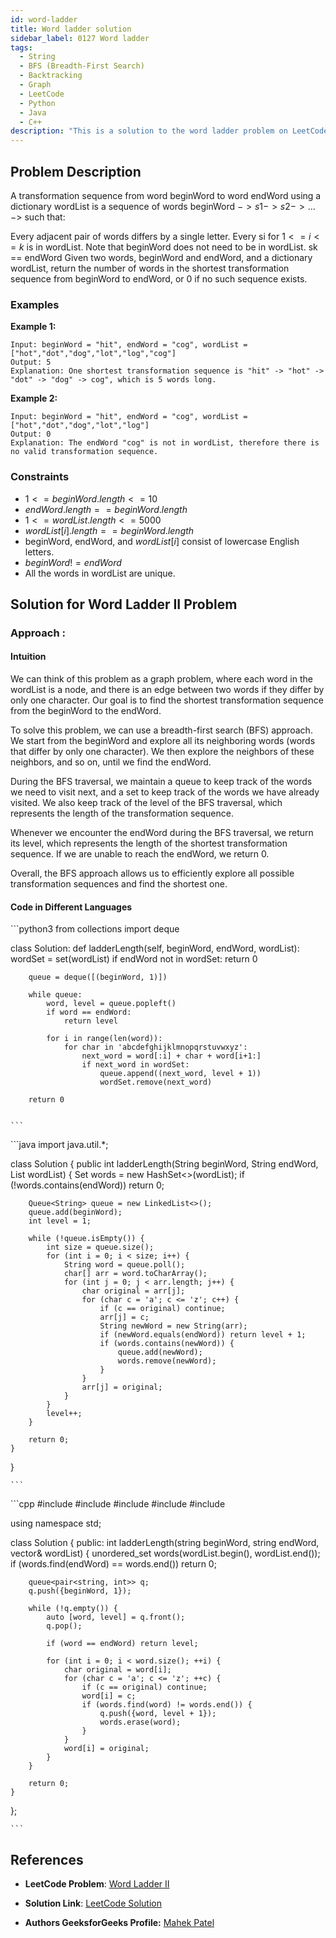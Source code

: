 ```yaml
---
id: word-ladder
title: Word ladder solution
sidebar_label: 0127 Word ladder
tags:
  - String
  - BFS (Breadth-First Search)
  - Backtracking
  - Graph
  - LeetCode
  - Python
  - Java
  - C++
description: "This is a solution to the word ladder problem on LeetCode."
---
```


## Problem Description

A transformation sequence from word beginWord to word endWord using a dictionary wordList is a sequence of words beginWord $-> s1 -> s2 -> ... ->$ such that:

Every adjacent pair of words differs by a single letter.
Every si for $1 <= i <= k$ is in wordList. Note that beginWord does not need to be in wordList.
sk == endWord
Given two words, beginWord and endWord, and a dictionary wordList, return the number of words in the shortest transformation sequence from beginWord to endWord, or 0 if no such sequence exists.

### Examples

**Example 1:**

```
Input: beginWord = "hit", endWord = "cog", wordList = ["hot","dot","dog","lot","log","cog"]
Output: 5
Explanation: One shortest transformation sequence is "hit" -> "hot" -> "dot" -> "dog" -> cog", which is 5 words long.
```

**Example 2:**

```
Input: beginWord = "hit", endWord = "cog", wordList = ["hot","dot","dog","lot","log"]
Output: 0
Explanation: The endWord "cog" is not in wordList, therefore there is no valid transformation sequence.
```


### Constraints

- $1 <= beginWord.length <= 10$
- $endWord.length == beginWord.length$
- $1 <= wordList.length <= 5000$
- $wordList[i].length == beginWord.length$
- beginWord, endWord, and $wordList[i]$ consist of lowercase English letters.
- $beginWord != endWord$
- All the words in wordList are unique.

## Solution for Word Ladder II Problem

<Tabs>
  <TabItem value="Python" label="Python">
  
### Approach :

#### Intuition

We can think of this problem as a graph problem, where each word in the wordList is a node, and there is an edge between two words if they differ by only one character. Our goal is to find the shortest transformation sequence from the beginWord to the endWord.

To solve this problem, we can use a breadth-first search (BFS) approach. We start from the beginWord and explore all its neighboring words (words that differ by only one character). We then explore the neighbors of these neighbors, and so on, until we find the endWord.

During the BFS traversal, we maintain a queue to keep track of the words we need to visit next, and a set to keep track of the words we have already visited. We also keep track of the level of the BFS traversal, which represents the length of the transformation sequence.

Whenever we encounter the endWord during the BFS traversal, we return its level, which represents the length of the shortest transformation sequence. If we are unable to reach the endWord, we return 0.

Overall, the BFS approach allows us to efficiently explore all possible transformation sequences and find the shortest one.


#### Code in Different Languages

<Tabs>
  <TabItem value="Python" label="Python">
  <SolutionAuthor name="@mahek0620"/>
   ```python3
    from collections import deque

class Solution:
    def ladderLength(self, beginWord, endWord, wordList):
        wordSet = set(wordList)
        if endWord not in wordSet:
            return 0
        
        queue = deque([(beginWord, 1)])
        
        while queue:
            word, level = queue.popleft()
            if word == endWord:
                return level
            
            for i in range(len(word)):
                for char in 'abcdefghijklmnopqrstuvwxyz':
                    next_word = word[:i] + char + word[i+1:]
                    if next_word in wordSet:
                        queue.append((next_word, level + 1))
                        wordSet.remove(next_word)
        
        return 0


    ```

  </TabItem>
  <TabItem value="Java" label="Java">
  <SolutionAuthor name="@mahek0620"/>
   ```java
    import java.util.*;

class Solution {
    public int ladderLength(String beginWord, String endWord, List<String> wordList) {
        Set<String> words = new HashSet<>(wordList);
        if (!words.contains(endWord)) return 0;

        Queue<String> queue = new LinkedList<>();
        queue.add(beginWord);
        int level = 1;

        while (!queue.isEmpty()) {
            int size = queue.size();
            for (int i = 0; i < size; i++) {
                String word = queue.poll();
                char[] arr = word.toCharArray();
                for (int j = 0; j < arr.length; j++) {
                    char original = arr[j];
                    for (char c = 'a'; c <= 'z'; c++) {
                        if (c == original) continue;
                        arr[j] = c;
                        String newWord = new String(arr);
                        if (newWord.equals(endWord)) return level + 1;
                        if (words.contains(newWord)) {
                            queue.add(newWord);
                            words.remove(newWord);
                        }
                    }
                    arr[j] = original;
                }
            }
            level++;
        }

        return 0;
    }
}

    ```

  </TabItem>
  <TabItem value="C++" label="C++">
  <SolutionAuthor name="@mahek0620"/>
   ```cpp
    #include <vector>
#include <string>
#include <unordered_set>
#include <queue>
#include <utility>

using namespace std;

class Solution {
public:
    int ladderLength(string beginWord, string endWord, vector<string>& wordList) {
        unordered_set<string> words(wordList.begin(), wordList.end());
        if (words.find(endWord) == words.end()) return 0;

        queue<pair<string, int>> q;
        q.push({beginWord, 1});

        while (!q.empty()) {
            auto [word, level] = q.front();
            q.pop();

            if (word == endWord) return level;

            for (int i = 0; i < word.size(); ++i) {
                char original = word[i];
                for (char c = 'a'; c <= 'z'; ++c) {
                    if (c == original) continue;
                    word[i] = c;
                    if (words.find(word) != words.end()) {
                        q.push({word, level + 1});
                        words.erase(word);
                    }
                }
                word[i] = original;
            }
        }

        return 0;
    }
};

    ```

  </TabItem>
</Tabs>


</TabItem>

</Tabs>

## References

- **LeetCode Problem**: [Word Ladder II](https://leetcode.com/problems/word-ladder/)

- **Solution Link**: [LeetCode Solution](https://leetcode.com/problems/word-ladder/solution/)

- **Authors GeeksforGeeks Profile:** [Mahek Patel](https://leetcode.com/u/mahekrpatel611/)
